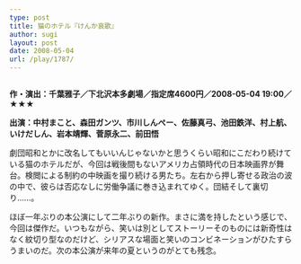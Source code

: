 ```yaml
---
type: post
title: 猫のホテル『けんか哀歌』
author: sugi
layout: post
date: 2008-05-04
url: /play/1787/
---
```

<img src="/images/play/20080504.jpg" alt="" class="alignleft" />

**作・演出：千葉雅子／下北沢本多劇場／指定席4600円／2008-05-04 19:00／★★★**

**出演：中村まこと、森田ガンツ、市川しんぺー、佐藤真弓、池田鉄洋、村上航、いけだしん、岩本靖輝、菅原永二、前田悟**

劇団昭和とかに改名してもいいんじゃないかと思うくらい昭和にこだわり続けている猫のホテルだが、今回は戦後間もないアメリカ占領時代の日本映画界が舞台。検閲による制約の中映画を撮り続ける男たち。左右から押し寄せる政治の波の中で、彼らは否応なしに労働争議に巻き込まれてゆく。団結そして裏切り......。

ほぼ一年ぶりの本公演にして二年ぶりの新作。まさに満を持したという感じで、今回は傑作だ。いつもながら、笑いは別としてストーリーそのものには新奇性はなく紋切り型なのだけど、シリアスな場面と笑いのコンビネーションがひたすらうまいのだ。次の本公演が来年の夏というのがとても残念。
